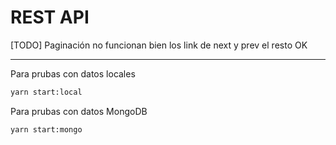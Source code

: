 # REST API
[TODO] Paginación no funcionan bien los link de next y prev el resto OK

---

Para prubas con datos locales
```bash
yarn start:local
```

Para prubas con datos MongoDB
```bash
yarn start:mongo
```
